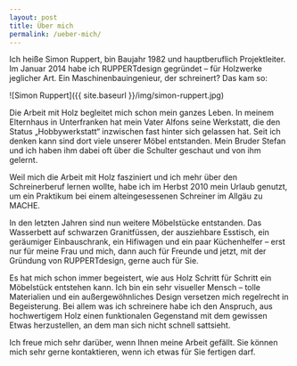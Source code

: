 ```yaml
---
layout: post
title: Über mich
permalink: /ueber-mich/
---
```


Ich heiße Simon Ruppert, bin Baujahr 1982 und hauptberuflich Projektleiter. Im Januar 2014 habe ich RUPPERTdesign gegründet – für Holzwerke jeglicher Art. Ein Maschinenbauingenieur, der schreinert? Das kam so:

![Simon Ruppert]({{ site.baseurl }}/img/simon-ruppert.jpg)

Die Arbeit mit Holz begleitet mich schon mein ganzes Leben. In meinem Elternhaus in Unterfranken hat mein Vater Alfons seine Werkstatt, die den Status „Hobbywerkstatt“ inzwischen fast hinter sich gelassen hat. Seit ich denken kann sind dort viele unserer Möbel entstanden. Mein Bruder Stefan und ich haben ihm dabei oft über die Schulter geschaut und von ihm gelernt.

Weil mich die Arbeit mit Holz fasziniert und ich mehr über den Schreinerberuf lernen wollte, habe ich im Herbst 2010 mein Urlaub genutzt, um ein Praktikum bei einem alteingesessenen Schreiner im Allgäu zu MACHE.

In den letzten Jahren sind nun weitere Möbelstücke entstanden. Das Wasserbett auf schwarzen Granitfüssen, der ausziehbare Esstisch, ein geräumiger Einbauschrank, ein Hifiwagen und ein paar Küchenhelfer – erst nur für meine Frau und mich, dann auch für Freunde und jetzt, mit der Gründung von RUPPERTdesign, gerne auch für Sie.  

Es hat mich schon immer begeistert, wie aus Holz Schritt für Schritt ein Möbelstück entstehen kann. Ich bin ein sehr visueller Mensch – tolle Materialien und ein außergewöhnliches Design versetzen mich regelrecht in Begeisterung. Bei allem was ich schreinere habe ich den Anspruch, aus hochwertigem Holz einen funktionalen Gegenstand mit dem gewissen Etwas herzustellen, an dem man sich nicht schnell sattsieht. 

Ich freue mich sehr darüber, wenn Ihnen meine Arbeit gefällt. Sie können mich sehr gerne kontaktieren, wenn ich etwas für Sie fertigen darf.